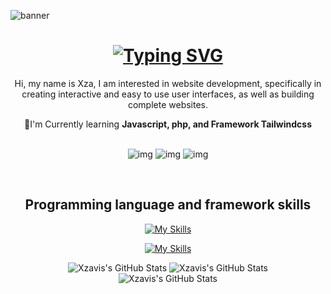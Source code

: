 ![banner](https://github.com/user-attachments/assets/0cdb2a72-e16a-4fb9-8a2f-636964018424)
<h1 align="center"><a href="https://git.io/typing-svg"><img src="https://readme-typing-svg.demolab.com?font=Fira+Code&weight=600&size=32&pause=1000&color=F7F2F2&width=435&lines=+Hi+%F0%9F%91%8B%2C+I'm+Xza+Abdul+Malik+Ibrahim" alt="Typing SVG" /></a></h1>

<p align="center">Hi, my name is Xza, I am interested in website development, specifically in creating interactive and easy to use user interfaces, as well as building complete websites.</>

<br>

<div align="center">
  🌱I'm Currently learning <b>Javascript, php, and Framework Tailwindcss</b> 
  
  <br>
  <br>
  
</div>

<div align="center">
  
![img](https://img.shields.io/badge/Gmail-D14836?style=for-the-badge&logo=gmail&logoColor=white) ![img](	https://img.shields.io/badge/LinkedIn-0077B5?style=for-the-badge&logo=linkedin&logoColor=white) ![img](https://img.shields.io/badge/Instagram-E4405F?style=for-the-badge&logo=instagram&logoColor=white)
</div>
<br>

<h2 align="center">Programming language and framework skills</h2>
<div align="center">
  
  [![My Skills](https://skillicons.dev/icons?i=html,css,js,php)](https://skillicons.dev)
</div>
<div align="center">

  [![My Skills](https://skillicons.dev/icons?i=bootstrap,tailwind,figma)](https://skillicons.dev)
</div>

<div align="center">
<div display="flex">
 <img src="https://github-readme-stats.vercel.app/api?username=Xzavis&theme=outrun&show_icons=true&hide_border=true&count_private=true" alt="Xzavis's GitHub Stats" />
  <img src="https://streak-stats.demolab.com?user=Xzavis&theme=outrun&hide_border=true" alt="Xzavis's GitHub Stats" />
</div>
  <img src="https://github-readme-stats.vercel.app/api/top-langs/?username=Xzavis&theme=outrun&show_icons=true&hide_border=true&layout=compact" alt="Xzavis's GitHub Stats" />
</div>

